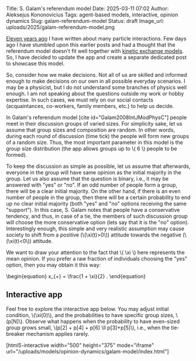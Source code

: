 Title: S. Galam's referendum model
Date: 2025-03-11 07:02
Author: Aleksejus Kononovicius
Tags: agent-based models, interactive, opinion dynamics
Slug: galam-referendum-model
Status: draft
Image_url: uploads/2025/galam-referendum-model.png

[Eleven years
ago]({filename}/articles/2014/many-particle-interaction-in-the-kinetic-exchange-models.md)
I have written about many particle interactions. Few days ago I have
stumbled upon this earlier posts and had a thought that the referendum model
doesn't fit well together with [kinetic exchange
models](/tag/kinetic-models/). So, I have decided to update the app and
create a separate dedicated post to showcase this model.

So, consider how we make decisions. Not all of us are skilled and informed
enough to make decisions on our own in all possible everyday scenarios. I
may be a physicist, but I do not understand some branches of physics well
enough. I am not speaking about the questions outside my work or hobby
expertise. In such cases, we must rely on our social contacts
(acquaintances, co-workers, family members, etc.) to help us decide.
<!--more-->

In Galam's referendum model [cite id="Galam2008IntJModPhysC"] people meet in
their discussion groups of varied sizes. For simplicity sake, let us assume
that group sizes and composition are random. In other words, during each
round of discussion (time tick) the people will form new groups of a random
size. Thus, the most important parameter in this model is the group size
distribution (the app allows groups up to \\\( 6 \\\) people to be formed).

To keep the discussion as simple as possible, let us assume that afterwards,
everyone in the group will have same opinion as the initial majority in the
group. Let us also assume that the question is binary, i.e., it may be
answered with "yes" or "no". If an odd number of people form a group, there
will be a clear initial majority. On the other hand, if there is an even
number of people in the group, then there will be a certain probability to
end up no clear initial majority (both "yes" and "no" options receiving the
same "support"). In this case, S. Galam notes that people have a
conservative tendency, and thus, in case of a tie, the members of such
discussion group will choose the more conservative option (lets say that it
is the "no" option). Interestingly enough, this simple and very realistic
assumption may cause society to shift from a positive (\\\(\xi(t)>0\\\))
attitude towards the negative (\\\(\xi(t)<0\\\)) attitude.

We want to draw your attention to the fact that \\\( \xi \\\) here
represents the mean opinion. If you prefer a raw fraction of individuals
choosing the "yes" option, then you may obtain it this way:

\begin{equation}
    x\_{+} = \frac{1 + \xi}{2} . 
\end{equation}

## Interactive app

Feel free to explore the interactive app below. You may adjust initial
condition, \\\(\xi(0)\\\), and the probabilities to have specific group
sizes, \\\(p[N]\\\). Observe what happens when the probability to have
even-sized group grows small, \\\(p[2] + p[4] + p[6] \ll p[3]+p[5]\\\),
i.e., when the tie-breaker mechanism applies rarely.

[html5-interactive width="500" height="375" mode="iframe"
url="/uploads/models/opinion-dynamics/galam-model/index.html"]

